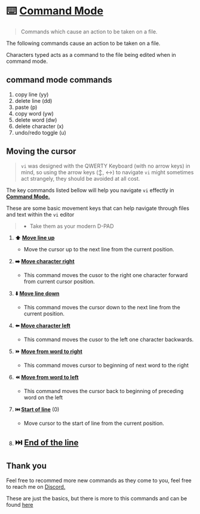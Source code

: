 # :keyboard: [Command Mode](command_mode)
> Commands which cause an action to be taken on a file.

The following commands cause an action to be taken on a file.

Characters typed acts as a command to the file being edited when in command mode.

## command mode commands

1. copy line (yy)
1. delete line (dd)
1. paste (p)
1. copy word (yw)
1. delete word (dw)
1. delete character (x)
1. undo/redo toggle (u)

## Moving the cursor
> `vi` was designed with the QWERTY Keyboard (with no arrow keys) in mind, so using the arrow keys (:arrow_up_down:, :left_right_arrow:) to navigate `vi` might sometimes act strangely, they should be avoided at all cost.

The key commands listed bellow will help you navigate `vi` effectly in **[Command Mode.](README.md)**

These are some basic movement keys that can help navigate through files and text within the `vi` editor

> - Take them as your modern D-PAD

1. **:arrow_up: [Move line up](move_line-up)**
    - Move the cursor up to the next line from the current position.

1. **:arrow_right: [Move character right](move_char-right)**
    - This command moves the cusor to the right one character forward from current cursor position.

1. **:arrow_down: [Move line down](move_line-down)**
    - This command moves the cursor down to the next line from the current position.

1. **:arrow_left: [Move character left](move_char-left)**
    - This command moves the cusor to the left one character backwards.

1. **:fast_forward: [Move from word to right](move_word-right)**
    - This command moves cursor to beginning of next word to the right

1. **:rewind: [Move from word to left](move_word-left)**
    - This command moves the cursor back to beginning of preceding word on the left


1. **:previous_track_button: [Start of line](/vi/command-mode/line_start)** (0)
    - Move cursor to the start of line from the current position.

1. **:next_track_button: [End of the line](/vi/command-mode/line_end)**
    - 

## Thank you
Feel free to recommed more new commands as they come to you, feel free to reach me on [Discord.](https://discord.com/users/982980024950997073)

These are just the basics, but there is more to this commands and can be found [here](https://www.cs.colostate.edu/helpdocs/vi.html)